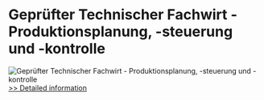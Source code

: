 # Geprüfter Technischer Fachwirt - Produktionsplanung, -steuerung und -kontrolle
![Geprüfter Technischer Fachwirt - Produktionsplanung, -steuerung und -kontrolle](https://mycommerce.akamaized.net/api/pimages/P300549826/BIG/300549826.JPG)
[>> Detailed information](https://secure.shareit.com/shareit/product.html?productid=300549826&affiliateid=200057808)